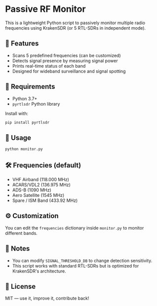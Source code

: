 # Passive RF Monitor

This is a lightweight Python script to passively monitor multiple radio frequencies using KrakenSDR (or 5 RTL-SDRs in independent mode).

## 📡 Features

- Scans 5 predefined frequencies (can be customized)
- Detects signal presence by measuring signal power
- Prints real-time status of each band
- Designed for wideband surveillance and signal spotting

## 🔧 Requirements

- Python 3.7+
- `pyrtlsdr` Python library

Install with:

```bash
pip install pyrtlsdr
```

## 🚀 Usage

```bash
python monitor.py
```

## 🛠 Frequencies (default)

- VHF Airband (118.000 MHz)
- ACARS/VDL2 (136.975 MHz)
- ADS-B (1090 MHz)
- Aero Satellite (1545 MHz)
- Spare / ISM Band (433.92 MHz)

## ⚙️ Customization

You can edit the `frequencies` dictionary inside `monitor.py` to monitor different bands.

## 📘 Notes

- You can modify `SIGNAL_THRESHOLD_DB` to change detection sensitivity.
- This script works with standard RTL-SDRs but is optimized for KrakenSDR's architecture.

## 👾 License

MIT — use it, improve it, contribute back!
